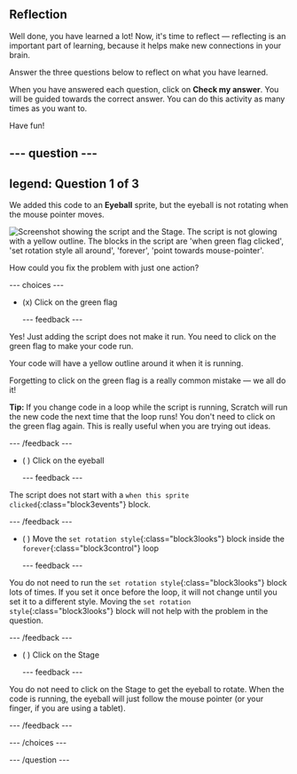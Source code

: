 ## Reflection

Well done, you have learned a lot! Now, it's time to reflect — reflecting is an important part of learning, because it helps make new connections in your brain.

Answer the three questions below to reflect on what you have learned.

When you have answered each question, click on **Check my answer**. You will be guided towards the correct answer. You can do this activity as many times as you want to.

Have fun!

--- question ---
---
legend: Question 1 of 3
---

We added this code to an **Eyeball** sprite, but the eyeball is not rotating when the mouse pointer moves. 

![Screenshot showing the script and the Stage. The script is not glowing with a yellow outline. The blocks in the script are 'when green flag clicked', 'set rotation style all around', 'forever', 'point towards mouse-pointer'.](images/code-not-running.png)

How could you fix the problem with just one action?

--- choices ---

- (x) Click on the green flag

  --- feedback ---

Yes! Just adding the script does not make it run. You need to click on the green flag to make your code run.

Your code will have a yellow outline around it when it is running.

Forgetting to click on the green flag is a really common mistake — we all do it!

**Tip:** If you change code in a loop while the script is running, Scratch will run the new code the next time that the loop runs! You don't need to click on the green flag again. This is really useful when you are trying out ideas. 

  --- /feedback ---

- ( ) Click on the eyeball

  --- feedback ---

The script does not start with a `when this sprite clicked`{:class="block3events"} block.

  --- /feedback ---

- ( ) Move the `set rotation style`{:class="block3looks"} block inside the `forever`{:class="block3control"} loop

  --- feedback ---

You do not need to run the `set rotation style`{:class="block3looks"} block lots of times. If you set it once before the loop, it will not change until you set it to a different style. Moving the `set rotation style`{:class="block3looks"} block will not help with the problem in the question.

  --- /feedback ---

- ( ) Click on the Stage

  --- feedback ---

You do not need to click on the Stage to get the eyeball to rotate. When the code is running, the eyeball will just follow the mouse pointer (or your finger, if you are using a tablet). 

  --- /feedback ---

--- /choices ---

--- /question ---
